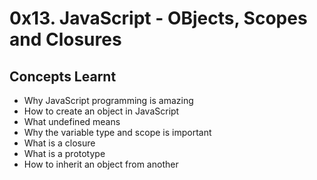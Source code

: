 # 0x13. JavaScript - OBjects, Scopes and Closures

## Concepts Learnt

- Why JavaScript programming is amazing
- How to create an object in JavaScript
- What undefined means
- Why the variable type and scope is important
- What is a closure
- What is a prototype
- How to inherit an object from another
